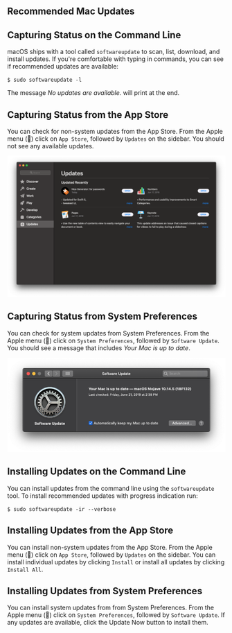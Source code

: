 ## Recommended Mac Updates

## Capturing Status on the Command Line

macOS ships with a tool called `softwareupdate` to scan, list, download, and
install updates. If you're comfortable with typing in commands, you can see if
recommended updates are available:

    $ sudo softwareupdate -l

The message _No updates are available._ will print at the end.

## Capturing Status from the App Store

You can check for non-system updates from the App Store. From the Apple menu ()
click on `App Store`, followed by `Updates` on the sidebar. You should not see any
available updates.

![macOS Updates in the App Store](macos-updates-mas.png)

## Capturing Status from System Preferences

You can check for system updates from System Preferences. From the Apple menu ()
click on `System Preferences`, followed by `Software Update`. You should see a
message that includes _Your Mac is up to date_.

![MacOS Updates in System Preferences](macos-updates-system.png)

## Installing Updates on the Command Line

You can install updates from the command line using the `softwareupdate` tool.
To install recommended updates with progress indication run:

    $ sudo softwareupdate -ir --verbose

## Installing Updates from the App Store

You can install non-system updates from the App Store. From the Apple menu () 
click on `App Store`, followed by `Updates` on the sidebar. You can install individual
updates by clicking `Install` or install all updates by clicking `Install All`.

## Installing Updates from System Preferences

You can install system updates from from System Preferences. From the Apple 
menu () click on `System Preferences`, followed by `Software Update`. If any 
updates are available, click the Update Now button to install them.